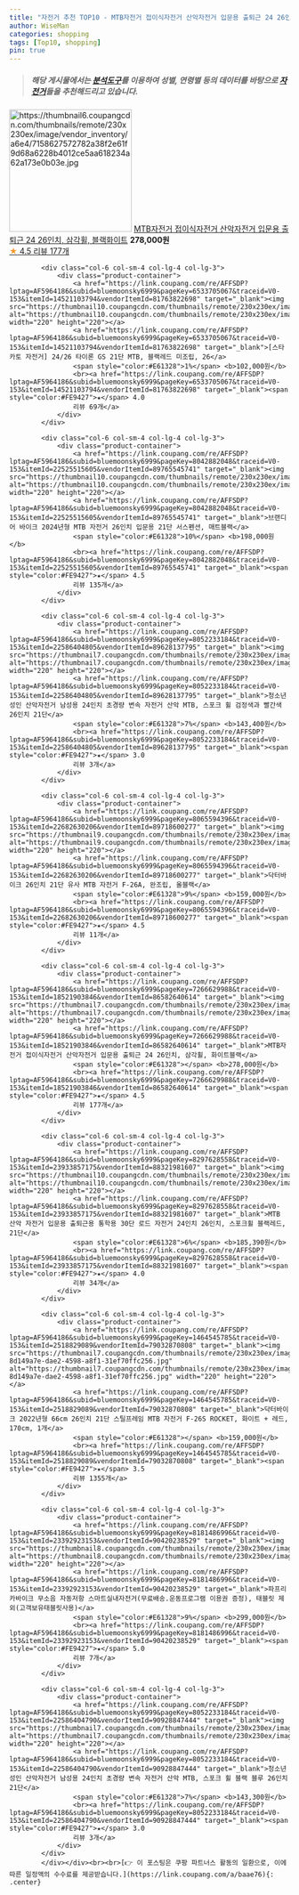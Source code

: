 ```yaml
---
title: "자전거 추천 TOP10 - MTB자전거 접이식자전거 산악자전거 입문용 출퇴근 24 26인치, 삼각휠, 블랙화이트"
author: WiseMan
categories: shopping
tags: [Top10, shopping]
pin: true
---
```


> ##### 해당 게시물에서는 [**분석도구**](https://itemscout.io/)를 이용하여 **성별**, **연령별** 등의 데이터를 바탕으로 [**자전거**](https://link.coupang.com/a/baae76)들을 추천해드리고 있습니다.
<div class="container"><div class="row">
            <div class="col-6 col-sm-4 col-lg-4 col-lg-3">
                <div class="product-container">
                    <a href="https://link.coupang.com/re/AFFSDP?lptag=AF5964186&subid=bluemoonsky6999&pageKey=7266629988&traceid=V0-153&itemId=18521903848&vendorItemId=86582640595" target="_blank"><img src="https://thumbnail6.coupangcdn.com/thumbnails/remote/230x230ex/image/vendor_inventory/a6e4/7158627572782a38f2e61f9d68a6228b4012ce5aa618234a62a173e0b03e.jpg" alt="https://thumbnail6.coupangcdn.com/thumbnails/remote/230x230ex/image/vendor_inventory/a6e4/7158627572782a38f2e61f9d68a6228b4012ce5aa618234a62a173e0b03e.jpg" width="220" height="220"></a>
                    <a href="https://link.coupang.com/re/AFFSDP?lptag=AF5964186&subid=bluemoonsky6999&pageKey=7266629988&traceid=V0-153&itemId=18521903848&vendorItemId=86582640595" target="_blank">MTB자전거 접이식자전거 산악자전거 입문용 출퇴근 24 26인치, 삼각휠, 블랙화이트</a>
                    <span style="color:#E61328"></span> <b>278,000원</b>
                    <br><a href="https://link.coupang.com/re/AFFSDP?lptag=AF5964186&subid=bluemoonsky6999&pageKey=7266629988&traceid=V0-153&itemId=18521903848&vendorItemId=86582640595" target="_blank"><span style="color:#FE9427">★</span> 4.5
                    리뷰 177개</a>
                </div>
            </div>
            
            <div class="col-6 col-sm-4 col-lg-4 col-lg-3">
                <div class="product-container">
                    <a href="https://link.coupang.com/re/AFFSDP?lptag=AF5964186&subid=bluemoonsky6999&pageKey=6533705067&traceid=V0-153&itemId=14521103794&vendorItemId=81763822698" target="_blank"><img src="https://thumbnail10.coupangcdn.com/thumbnails/remote/230x230ex/image/vendor_inventory/543b/1cfb8aea08aa6d0a515a6f9cb4f4b3f01d8215df022b0793c090c484d1ce.jpeg" alt="https://thumbnail10.coupangcdn.com/thumbnails/remote/230x230ex/image/vendor_inventory/543b/1cfb8aea08aa6d0a515a6f9cb4f4b3f01d8215df022b0793c090c484d1ce.jpeg" width="220" height="220"></a>
                    <a href="https://link.coupang.com/re/AFFSDP?lptag=AF5964186&subid=bluemoonsky6999&pageKey=6533705067&traceid=V0-153&itemId=14521103794&vendorItemId=81763822698" target="_blank">[스타카토 자전거] 24/26 타이론 GS 21단 MTB, 블랙레드 미조립, 26</a>
                    <span style="color:#E61328">1%</span> <b>102,000원</b>
                    <br><a href="https://link.coupang.com/re/AFFSDP?lptag=AF5964186&subid=bluemoonsky6999&pageKey=6533705067&traceid=V0-153&itemId=14521103794&vendorItemId=81763822698" target="_blank"><span style="color:#FE9427">★</span> 4.0
                    리뷰 69개</a>
                </div>
            </div>
            
            <div class="col-6 col-sm-4 col-lg-4 col-lg-3">
                <div class="product-container">
                    <a href="https://link.coupang.com/re/AFFSDP?lptag=AF5964186&subid=bluemoonsky6999&pageKey=8042882048&traceid=V0-153&itemId=22525515605&vendorItemId=89765545741" target="_blank"><img src="https://thumbnail10.coupangcdn.com/thumbnails/remote/230x230ex/image/vendor_inventory/c7ae/b4d0d4bd58bbf1e1dca7056c668fae81329bf22826130a72f7e7c499dd81.png" alt="https://thumbnail10.coupangcdn.com/thumbnails/remote/230x230ex/image/vendor_inventory/c7ae/b4d0d4bd58bbf1e1dca7056c668fae81329bf22826130a72f7e7c499dd81.png" width="220" height="220"></a>
                    <a href="https://link.coupang.com/re/AFFSDP?lptag=AF5964186&subid=bluemoonsky6999&pageKey=8042882048&traceid=V0-153&itemId=22525515605&vendorItemId=89765545741" target="_blank">브랜디어 바이크 2024년형 MTB 자전거 26인치 입문용 21단 서스펜션, 매트블랙</a>
                    <span style="color:#E61328">10%</span> <b>198,000원</b>
                    <br><a href="https://link.coupang.com/re/AFFSDP?lptag=AF5964186&subid=bluemoonsky6999&pageKey=8042882048&traceid=V0-153&itemId=22525515605&vendorItemId=89765545741" target="_blank"><span style="color:#FE9427">★</span> 4.5
                    리뷰 135개</a>
                </div>
            </div>
            
            <div class="col-6 col-sm-4 col-lg-4 col-lg-3">
                <div class="product-container">
                    <a href="https://link.coupang.com/re/AFFSDP?lptag=AF5964186&subid=bluemoonsky6999&pageKey=8052233184&traceid=V0-153&itemId=22586404805&vendorItemId=89628137795" target="_blank"><img src="https://thumbnail7.coupangcdn.com/thumbnails/remote/230x230ex/image/vendor_inventory/6b5c/f27bb58ec9afc214dacdefd9c2806ab9476d0413f24ed6a5b443e61d2e3f.jpg" alt="https://thumbnail7.coupangcdn.com/thumbnails/remote/230x230ex/image/vendor_inventory/6b5c/f27bb58ec9afc214dacdefd9c2806ab9476d0413f24ed6a5b443e61d2e3f.jpg" width="220" height="220"></a>
                    <a href="https://link.coupang.com/re/AFFSDP?lptag=AF5964186&subid=bluemoonsky6999&pageKey=8052233184&traceid=V0-153&itemId=22586404805&vendorItemId=89628137795" target="_blank">청소년 성인 산악자전거 남성용 24인치 초경량 변속 자전거 산악 MTB, 스포크 휠 검정색과 빨간색 26인치 21단</a>
                    <span style="color:#E61328">7%</span> <b>143,400원</b>
                    <br><a href="https://link.coupang.com/re/AFFSDP?lptag=AF5964186&subid=bluemoonsky6999&pageKey=8052233184&traceid=V0-153&itemId=22586404805&vendorItemId=89628137795" target="_blank"><span style="color:#FE9427">★</span> 3.0
                    리뷰 3개</a>
                </div>
            </div>
            
            <div class="col-6 col-sm-4 col-lg-4 col-lg-3">
                <div class="product-container">
                    <a href="https://link.coupang.com/re/AFFSDP?lptag=AF5964186&subid=bluemoonsky6999&pageKey=8065594396&traceid=V0-153&itemId=22682630206&vendorItemId=89718600277" target="_blank"><img src="https://thumbnail9.coupangcdn.com/thumbnails/remote/230x230ex/image/vendor_inventory/70c1/cab926068565d82e29d40b9a334e282c3e213b510e0b22be14c879df7495.jpg" alt="https://thumbnail9.coupangcdn.com/thumbnails/remote/230x230ex/image/vendor_inventory/70c1/cab926068565d82e29d40b9a334e282c3e213b510e0b22be14c879df7495.jpg" width="220" height="220"></a>
                    <a href="https://link.coupang.com/re/AFFSDP?lptag=AF5964186&subid=bluemoonsky6999&pageKey=8065594396&traceid=V0-153&itemId=22682630206&vendorItemId=89718600277" target="_blank">닥터바이크 26인치 21단 유사 MTB 자전거 F-26A, 완조립, 올블랙</a>
                    <span style="color:#E61328">9%</span> <b>159,000원</b>
                    <br><a href="https://link.coupang.com/re/AFFSDP?lptag=AF5964186&subid=bluemoonsky6999&pageKey=8065594396&traceid=V0-153&itemId=22682630206&vendorItemId=89718600277" target="_blank"><span style="color:#FE9427">★</span> 4.5
                    리뷰 11개</a>
                </div>
            </div>
            
            <div class="col-6 col-sm-4 col-lg-4 col-lg-3">
                <div class="product-container">
                    <a href="https://link.coupang.com/re/AFFSDP?lptag=AF5964186&subid=bluemoonsky6999&pageKey=7266629988&traceid=V0-153&itemId=18521903846&vendorItemId=86582640614" target="_blank"><img src="https://thumbnail7.coupangcdn.com/thumbnails/remote/230x230ex/image/vendor_inventory/e9a4/02106fd4cb8d6a56818b644f5029647ecda93d49149f8c91d44fbd440445.jpg" alt="https://thumbnail7.coupangcdn.com/thumbnails/remote/230x230ex/image/vendor_inventory/e9a4/02106fd4cb8d6a56818b644f5029647ecda93d49149f8c91d44fbd440445.jpg" width="220" height="220"></a>
                    <a href="https://link.coupang.com/re/AFFSDP?lptag=AF5964186&subid=bluemoonsky6999&pageKey=7266629988&traceid=V0-153&itemId=18521903846&vendorItemId=86582640614" target="_blank">MTB자전거 접이식자전거 산악자전거 입문용 출퇴근 24 26인치, 삼각휠, 화이트블랙</a>
                    <span style="color:#E61328"></span> <b>278,000원</b>
                    <br><a href="https://link.coupang.com/re/AFFSDP?lptag=AF5964186&subid=bluemoonsky6999&pageKey=7266629988&traceid=V0-153&itemId=18521903846&vendorItemId=86582640614" target="_blank"><span style="color:#FE9427">★</span> 4.5
                    리뷰 177개</a>
                </div>
            </div>
            
            <div class="col-6 col-sm-4 col-lg-4 col-lg-3">
                <div class="product-container">
                    <a href="https://link.coupang.com/re/AFFSDP?lptag=AF5964186&subid=bluemoonsky6999&pageKey=8297628558&traceid=V0-153&itemId=23933857175&vendorItemId=88321981607" target="_blank"><img src="https://thumbnail10.coupangcdn.com/thumbnails/remote/230x230ex/image/vendor_inventory/f13e/4865ac94c6b0ef543c2c0e44ab04e0d995eadbe75d539a358ad685acd76d.jpg" alt="https://thumbnail10.coupangcdn.com/thumbnails/remote/230x230ex/image/vendor_inventory/f13e/4865ac94c6b0ef543c2c0e44ab04e0d995eadbe75d539a358ad685acd76d.jpg" width="220" height="220"></a>
                    <a href="https://link.coupang.com/re/AFFSDP?lptag=AF5964186&subid=bluemoonsky6999&pageKey=8297628558&traceid=V0-153&itemId=23933857175&vendorItemId=88321981607" target="_blank">MTB 산악 자전거 입문용 출퇴근용 통학용 30단 로드 자전거 24인치 26인치, 스포크휠 블랙레드, 21단</a>
                    <span style="color:#E61328">6%</span> <b>185,390원</b>
                    <br><a href="https://link.coupang.com/re/AFFSDP?lptag=AF5964186&subid=bluemoonsky6999&pageKey=8297628558&traceid=V0-153&itemId=23933857175&vendorItemId=88321981607" target="_blank"><span style="color:#FE9427">★</span> 4.0
                    리뷰 34개</a>
                </div>
            </div>
            
            <div class="col-6 col-sm-4 col-lg-4 col-lg-3">
                <div class="product-container">
                    <a href="https://link.coupang.com/re/AFFSDP?lptag=AF5964186&subid=bluemoonsky6999&pageKey=1464545785&traceid=V0-153&itemId=2518829089&vendorItemId=79032870808" target="_blank"><img src="https://thumbnail7.coupangcdn.com/thumbnails/remote/230x230ex/image/retail/images/5571102395533257-8d149a7e-dae2-4598-a8f1-31ef70ffc256.jpg" alt="https://thumbnail7.coupangcdn.com/thumbnails/remote/230x230ex/image/retail/images/5571102395533257-8d149a7e-dae2-4598-a8f1-31ef70ffc256.jpg" width="220" height="220"></a>
                    <a href="https://link.coupang.com/re/AFFSDP?lptag=AF5964186&subid=bluemoonsky6999&pageKey=1464545785&traceid=V0-153&itemId=2518829089&vendorItemId=79032870808" target="_blank">닥터바이크 2022년형 66cm 26인치 21단 스틸프레임 MTB 자전거 F-26S ROCKET, 화이트 + 레드, 170cm, 1개</a>
                    <span style="color:#E61328"></span> <b>159,000원</b>
                    <br><a href="https://link.coupang.com/re/AFFSDP?lptag=AF5964186&subid=bluemoonsky6999&pageKey=1464545785&traceid=V0-153&itemId=2518829089&vendorItemId=79032870808" target="_blank"><span style="color:#FE9427">★</span> 3.5
                    리뷰 1355개</a>
                </div>
            </div>
            
            <div class="col-6 col-sm-4 col-lg-4 col-lg-3">
                <div class="product-container">
                    <a href="https://link.coupang.com/re/AFFSDP?lptag=AF5964186&subid=bluemoonsky6999&pageKey=8181486996&traceid=V0-153&itemId=23392923153&vendorItemId=90420238529" target="_blank"><img src="https://thumbnail8.coupangcdn.com/thumbnails/remote/230x230ex/image/vendor_inventory/65cd/d80579744491b40d38a155077579ff27903d07f1d1e75b0dac6828142f9f.jpg" alt="https://thumbnail8.coupangcdn.com/thumbnails/remote/230x230ex/image/vendor_inventory/65cd/d80579744491b40d38a155077579ff27903d07f1d1e75b0dac6828142f9f.jpg" width="220" height="220"></a>
                    <a href="https://link.coupang.com/re/AFFSDP?lptag=AF5964186&subid=bluemoonsky6999&pageKey=8181486996&traceid=V0-153&itemId=23392923153&vendorItemId=90420238529" target="_blank">파프리카바이크 무소음 자동저항 스마트실내자전거(무료배송.운동프로그램 이용권 증정), 태블릿 제외(고객보유태블릿사용)</a>
                    <span style="color:#E61328">9%</span> <b>299,000원</b>
                    <br><a href="https://link.coupang.com/re/AFFSDP?lptag=AF5964186&subid=bluemoonsky6999&pageKey=8181486996&traceid=V0-153&itemId=23392923153&vendorItemId=90420238529" target="_blank"><span style="color:#FE9427">★</span> 5.0
                    리뷰 7개</a>
                </div>
            </div>
            
            <div class="col-6 col-sm-4 col-lg-4 col-lg-3">
                <div class="product-container">
                    <a href="https://link.coupang.com/re/AFFSDP?lptag=AF5964186&subid=bluemoonsky6999&pageKey=8052233184&traceid=V0-153&itemId=22586404790&vendorItemId=90928847444" target="_blank"><img src="https://thumbnail7.coupangcdn.com/thumbnails/remote/230x230ex/image/vendor_inventory/6b5c/f27bb58ec9afc214dacdefd9c2806ab9476d0413f24ed6a5b443e61d2e3f.jpg" alt="https://thumbnail7.coupangcdn.com/thumbnails/remote/230x230ex/image/vendor_inventory/6b5c/f27bb58ec9afc214dacdefd9c2806ab9476d0413f24ed6a5b443e61d2e3f.jpg" width="220" height="220"></a>
                    <a href="https://link.coupang.com/re/AFFSDP?lptag=AF5964186&subid=bluemoonsky6999&pageKey=8052233184&traceid=V0-153&itemId=22586404790&vendorItemId=90928847444" target="_blank">청소년 성인 산악자전거 남성용 24인치 초경량 변속 자전거 산악 MTB, 스포크 휠 블랙 블루 26인치 21단</a>
                    <span style="color:#E61328">7%</span> <b>143,300원</b>
                    <br><a href="https://link.coupang.com/re/AFFSDP?lptag=AF5964186&subid=bluemoonsky6999&pageKey=8052233184&traceid=V0-153&itemId=22586404790&vendorItemId=90928847444" target="_blank"><span style="color:#FE9427">★</span> 3.0
                    리뷰 3개</a>
                </div>
            </div>
            </div></div><br><br>[👉 이 포스팅은 쿠팡 파트너스 활동의 일환으로, 이에 따른 일정액의 수수료를 제공받습니다.](https://link.coupang.com/a/baae76){: .center}